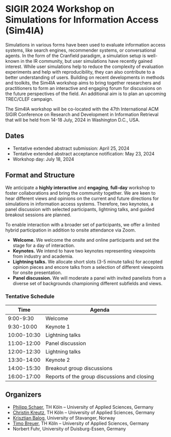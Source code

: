 # SIGIR 2024 Workshop on Simulations for Information Access (Sim4IA)

Simulations in various forms have been used to evaluate information access systems, like search engines, recommender systems, or conversational agents. In the form of the Cranfield paradigm, a simulation setup is well-known in the IR community, but user simulations have recently gained interest. While user simulations help to reduce the complexity of evaluation experiments and help with reproducibility, they can also contribute to a better understanding of users. Building on recent developments in methods and toolkits, the Sim4IA workshop aims to bring together researchers and practitioners to form an interactive and engaging forum for discussions on the future perspectives of the field. An additional aim is to plan an upcoming TREC/CLEF campaign.

The Sim4IA workshop will be co-located with the 47th International ACM SIGIR Conference on Research and Development in Information Retrieval that will be held from 14-18 July, 2024 in Washington D.C., USA.

## Dates

- Tentative extended abstract submission: April 25, 2024
- Tentative extended abstract acceptance notification: May 23, 2024
- Workshop day: July 18, 2024

## Format and Structure

We anticipate a **highly interactive** and **engaging**, **full-day** workshop to foster collaborations and bring the community together. 
We are keen to hear different views and opinions on the current and future directions for simulations in information access systems. 
Therefore, two keynotes, a panel discussion with selected participants, lightning talks, and guided breakout sessions are planned.

To enable interaction with a broader set of participants, we offer a limited hybrid participation in addition to onsite attendance via Zoom.

- **Welcome.** We welcome the onsite and online participants and set the stage for a day of interaction.
- **Keynotes.** We intend to have two keynotes representing viewpoints from industry and academia.
- **Lightning talks.** We allocate short slots (3-5 minute talks) for accepted opinion pieces and encore talks from a selection of different viewpoints for onsite presentation. 
- **Panel discussion.** We will moderate a panel with invited panelists from a diverse set of backgrounds championing different subfields and views.

### Tentative Schedule

| Time         | Agenda                                       |
|--------------|----------------------------------------------|
| 9:00-9:30   | Welcome                                      |
| 9:30-10:00  | Keynote 1                                    |
| 10:00-10:30 | Lightning talks                              |
| 11:00-12:00 | Panel discussion                             |
| 12:00-12:30 | Lightning talks                              |
| 13:30-14:00 | Keynote 2                                    |
| 14:00-15:30 | Breakout group discussions                   |
| 16:00-17:00 | Reports of the group discussions and closing |

## Organizers

* [Philipp Schaer](https://ir.web.th-koeln.de/people/philipp-schaer/), TH Köln – University of Applied Sciences, Germany
* [Christin Kreutz](https://ir.web.th-koeln.de/people/christin-kreutz/), TH Köln – University of Applied Sciences, Germany
* [Krisztian Balog](https://krisztianbalog.com/), University of Stavanger, Norway
* [Timo Breuer](https://ir.web.th-koeln.de/people/timo-breuer/), TH Köln – University of Applied Sciences, Germany
* Norbert Fuhr, University of Duisburg-Essen, Germany
